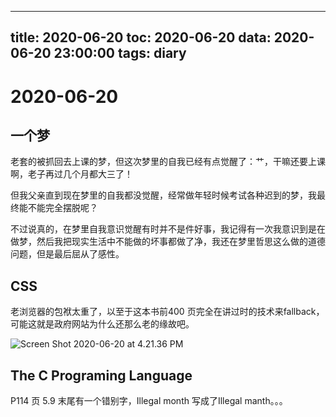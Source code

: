 
---
title: 2020-06-20
toc: 2020-06-20
data: 2020-06-20 23:00:00
tags: diary
---


# 2020-06-20

## 一个梦

老套的被抓回去上课的梦，但这次梦里的自我已经有点觉醒了：艹，干嘛还要上课啊，老子再过几个月都大三了！

但我父亲直到现在梦里的自我都没觉醒，经常做年轻时候考试各种迟到的梦，我最终能不能完全摆脱呢？

不过说真的，在梦里自我意识觉醒有时并不是件好事，我记得有一次我意识到是在做梦，然后我把现实生活中不能做的坏事都做了净，我还在梦里哲思这么做的道德问题，但是最后屈从了感性。



## CSS

老浏览器的包袱太重了，以至于这本书前400 页完全在讲过时的技术来fallback，可能这就是政府网站为什么还那么老的缘故吧。



 ![Screen Shot 2020-06-20 at 4.21.36 PM](https://tva1.sinaimg.cn/large/007S8ZIlgy1gfytx1c1s6j30s80f016y.jpg)

## The C Programing Language

P114 页 5.9 末尾有一个错别字，Illegal month 写成了Illegal manth。。。

